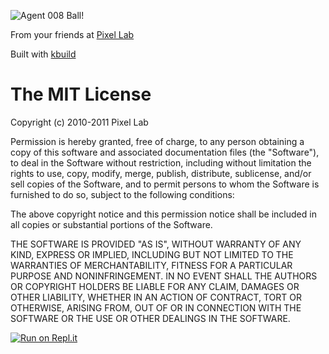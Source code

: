 ![Agent 008 Ball!](https://github.com/thinkpixellab/agent8ball/raw/master/public/images/smalllogo.png)

From your friends at [Pixel Lab](http://thinkpixellab.com)

Built with [kbuild](https://github.com/kevmoo/kbuild)

# The MIT License #

Copyright (c) 2010-2011 Pixel Lab

Permission is hereby granted, free of charge, to any person obtaining a copy
of this software and associated documentation files (the "Software"), to deal
in the Software without restriction, including without limitation the rights
to use, copy, modify, merge, publish, distribute, sublicense, and/or sell
copies of the Software, and to permit persons to whom the Software is
furnished to do so, subject to the following conditions:

The above copyright notice and this permission notice shall be included in
all copies or substantial portions of the Software.

THE SOFTWARE IS PROVIDED "AS IS", WITHOUT WARRANTY OF ANY KIND, EXPRESS OR
IMPLIED, INCLUDING BUT NOT LIMITED TO THE WARRANTIES OF MERCHANTABILITY,
FITNESS FOR A PARTICULAR PURPOSE AND NONINFRINGEMENT. IN NO EVENT SHALL THE
AUTHORS OR COPYRIGHT HOLDERS BE LIABLE FOR ANY CLAIM, DAMAGES OR OTHER
LIABILITY, WHETHER IN AN ACTION OF CONTRACT, TORT OR OTHERWISE, ARISING FROM,
OUT OF OR IN CONNECTION WITH THE SOFTWARE OR THE USE OR OTHER DEALINGS IN
THE SOFTWARE.

[![Run on Repl.it](https://repl.it/badge/github/UzayAnil/agent8ball)](https://repl.it/github/UzayAnil/agent8ball)